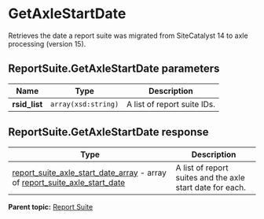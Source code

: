 # GetAxleStartDate

Retrieves the date a report suite was migrated from SiteCatalyst 14 to axle processing \(version 15\).

## ReportSuite.GetAxleStartDate parameters

|Name|Type|Description|
|----|----|-----------|
|**rsid\_list** |`array(xsd:string)` |A list of report suite IDs.|

## ReportSuite.GetAxleStartDate response

|Type|Description|
|----|-----------|
| [report\_suite\_axle\_start\_date\_array](../../data_types/r_report_suite_axle_start_date_array.md#) - array of [report\_suite\_axle\_start\_date](../../data_types/r_report_suite_axle_start_date.md#) |A list of report suites and the axle start date for each.|

**Parent topic:** [Report Suite](../../methods/report_suite/r_methods_reportsuite.md)

